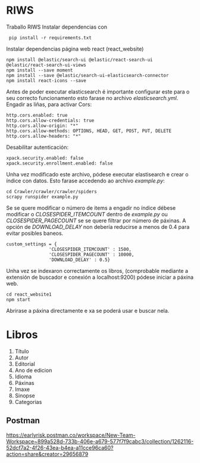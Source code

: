 # RIWS
Traballo RIWS
Instalar dependencias con 

```
 pip install -r requirements.txt
```
Instalar dependencias página web react (react_website)
```
npm install @elastic/search-ui @elastic/react-search-ui @elastic/react-search-ui-views
npm install --save moment
npm install --save @elastic/search-ui-elasticsearch-connector
npm install react-icons --save
```
Antes de poder executar elasticsearch é importante configurar este para o seu correcto funcionamento esto farase no archivo *elasticsearch.yml*. 
Engadir as liñas, para activar Cors:
```
http.cors.enabled: true
http.cors.allow-credentials: true
http.cors.allow-origin: "*"
http.cors.allow-methods: OPTIONS, HEAD, GET, POST, PUT, DELETE
http.cors.allow-headers: "*"
```
Desabilitar autenticación:
```
xpack.security.enabled: false
xpack.security.enrollment.enabled: false
```
Unha vez modificado este archivo, pódese executar elastisearch e crear o índice con datos. Esto farase accedendo ao archivo *example.py*:
```
cd Crawler/crawler/crawler/spiders
scrapy runspider example.py
```
Se se quere modificar o número de items a engadir no índice débese modificar o _CLOSESPIDER_ITEMCOUNT_ dentro de *example.py* ou _CLOSESPIDER_PAGECOUNT_ se se quere filtrar por número de páxinas.
A opción de _DOWNLOAD_DELAY_ non debería reducirse a menos de 0.4 para evitar posibles baneos.
```
custom_settings = {
                'CLOSESPIDER_ITEMCOUNT' : 1500,
                'CLOSESPIDER_PAGECOUNT' : 10000,
                'DOWNLOAD_DELAY' : 0.5}
```

Unha vez se indexaron correctamente os libros, (comprobable mediante a extensión de buscador e conexión a localhost:9200) pódese iniciar a páxina web.
```
cd react_website1
npm start
```
Abrirase a páxina directamente e xa se poderá usar e buscar nela.
# Libros


1. Título
2. Autor
3. Editorial
4. Ano de edicion
5. Idioma
6. Páxinas
7. Imaxe
8. Sinopse
9. Categorias

## Postman
https://earlyrisk.postman.co/workspace/New-Team-Workspace~899a528d-733b-406e-a679-577f7f9cabc3/collection/1262116-52dcf7a2-4f26-43ea-b4ea-a11cce96ca60?action=share&creator=29656879
